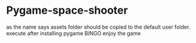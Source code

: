 # Pygame-space-shooter
as the name says
assets folder should be copied to the default user folder.
execute after installing pygame
BINGO
enjoy the game
